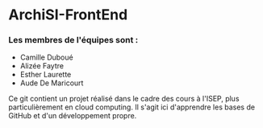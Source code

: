 # ArchiSI-FrontEnd

### Les membres de l'équipes sont :
* Camille Duboué
* Alizée Faytre
* Esther Laurette
* Aude De Maricourt

Ce git contient un projet réalisé dans le cadre des cours à l'ISEP, plus particulièrement en cloud computing. Il s'agit ici d'apprendre les bases de GitHub et d'un développement propre. 
